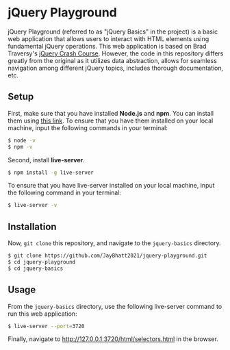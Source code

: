 # jQuery Playground

jQuery Playground (referred to as "jQuery Basics" in the project) is a basic web application that allows users to
interact with HTML elements using fundamental jQuery operations. This web application is based on Brad
Traversy's [jQuery Crash Course](https://github.com/bradtraversy/jquery_crash_course). However, the code in this
repository differs greatly from the original as it utilizes data abstraction, allows for seamless navigation among
different jQuery topics, includes thorough documentation, etc.

## Setup

First, make sure that you have installed **Node.js** and **npm**. You can install them
using [this link](https://nodejs.org/en/download). To ensure that you have them installed on your local machine, input
the following commands in your terminal:

```bash
$ node -v
$ npm -v
```

Second, install **live-server**.

```bash
$ npm install -g live-server
```

To ensure that you have live-server installed on your local machine, input the following command in your terminal:

```bash
$ live-server -v
```

## Installation

Now, `git clone` this repository, and navigate to the `jquery-basics` directory.

```bash
$ git clone https://github.com/JayBhatt2021/jquery-playground.git
$ cd jquery-playground
$ cd jquery-basics
```

## Usage

From the `jquery-basics` directory, use the following live-server command to run this web application:

```bash
$ live-server --port=3720
```

Finally, navigate to http://127.0.0.1:3720/html/selectors.html in the browser.
